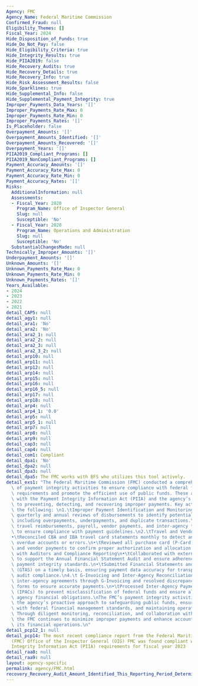 ```yaml
---
Agency: FMC
Agency_Name: Federal Maritime Commission
Confirmed_Fraud: null
Eligibility_Themes: []
Fiscal_Year: 2024
Hide_Disposition_of_Funds: true
Hide_Do_Not_Pay: false
Hide_Eligibility_Criteria: true
Hide_Integrity_Results: true
Hide_PIIA2019: false
Hide_Recovery_Audits: true
Hide_Recovery_Details: true
Hide_Recovery_Info: true
Hide_Risk_Assessment_Results: false
Hide_Sparklines: true
Hide_Supplemental_Info: false
Hide_Supplemental_Payment_Integrity: true
Improper_Payments_Data_Years: '[]'
Improper_Payments_Rate_Max: 0
Improper_Payments_Rate_Min: 0
Improper_Payments_Rates: '[]'
Is_Placeholder: false
Overpayment_Amounts: '[]'
Overpayment_Amounts_Identified: '[]'
Overpayment_Amounts_Recovered: '[]'
Overpayment_Years: '[]'
PIIA2019_Compliant_Programs: []
PIIA2019_NonCompliant_Programs: []
Payment_Accuracy_Amounts: '[]'
Payment_Accuracy_Rate_Max: 0
Payment_Accuracy_Rate_Min: 0
Payment_Accuracy_Rates: '[]'
Risks:
  AdditionalInformation: null
  Assessments:
  - Fiscal_Year: 2020
    Program_Name: Office of Inspector General
    Slug: null
    Susceptible: 'No'
  - Fiscal_Year: 2020
    Program_Name: Operations and Administration
    Slug: null
    Susceptible: 'No'
  SubstantialChangesMade: null
Technically_Improper_Amounts: '[]'
Underpayment_Amounts: '[]'
Unknown_Amounts: '[]'
Unknown_Payments_Rate_Max: 0
Unknown_Payments_Rate_Min: 0
Unknown_Payments_Rates: '[]'
Years_Available:
- 2024
- 2023
- 2022
- 2021
detail_CAP5: null
detail_agy1: null
detail_ara1: 'No'
detail_ara2: 'No'
detail_ara2_1: null
detail_ara2_2: null
detail_ara2_3: null
detail_ara2_3_2: null
detail_arp10: null
detail_arp11: null
detail_arp12: null
detail_arp14: null
detail_arp15: null
detail_arp16: null
detail_arp16_5: null
detail_arp17: null
detail_arp18: null
detail_arp4: null
detail_arp4_1: '0.0'
detail_arp5: null
detail_arp5_1: null
detail_arp7: null
detail_arp8: null
detail_arp9: null
detail_cap3: null
detail_cap4: null
detail_com1: Compliant
detail_dpa1: 'No'
detail_dpa2: null
detail_dpa3: null
detail_dpa5: The FMC works with BFS who utilizes this tool actively.
detail_exs1: "The Federal Maritime Commission (FMC) conducted a comprehensive set\
  \ of payment integrity activities to ensure compliance with federal financial management\
  \ requirements and promote the efficient use of public funds. These activities align\
  \ with the Payment Integrity Information Act (PIIA) and the agency’s commitment\
  \ to preventing, detecting, and recovering improper payments. Key activities include\
  \ the following: \n1.\tImproper Payment Identification and Monitoring\n•\tConducted\
  \ quarterly and annual reviews of disbursements to identify potential improper payments,\
  \ including overpayments, underpayments, and duplicate transactions.\n•\tMonitored\
  \ travel reimbursements, payroll, vendor payments, and inter-agency transactions\
  \ to ensure compliance with payment guidelines.\n2.\tTravel and Vendor Payment Reviews\n\
  •\tReconciled CBA and IBA travel card statements monthly to detect and address potential\
  \ overdue accounts or errors.\n•\tReviewed all purchase card (P-Card) transactions\
  \ and vendor payments to confirm proper authorization and allocation.\n3.\tCoordination\
  \ with Auditors and Compliance Reporting\n•\tCollaborated with external auditors\
  \ to support the Annual Financial Statement Audit and ensure adherence to federal\
  \ payment integrity standards.\n•\tSubmitted Financial Statements and Treasury Reports\
  \ (GTAS) on a timely basis, ensuring payment data accuracy for transparency and\
  \ audit compliance.\n4.\t G-Invoicing and Inter-Agency Reconciliations\n•\tManaged\
  \ inter-agency agreements through G-Invoicing and resolved discrepancies in 7600A/B\
  \ forms to ensure accurate payments.\n•\tProcessed Inter-Agency Payments and Collections\
  \ (IPACs) to prevent misclassification of federal funds and ensure alignment with\
  \ agency financial obligations.\nThe FMC’s payment integrity activities reflect\
  \ the agency’s proactive approach to safeguarding public funds, ensuring compliance\
  \ with federal financial management standards, and maintaining operational excellence.\
  \ Through diligent monitoring, reconciliation, and collaboration with auditors,\
  \ the FMC continues to minimize improper payments and enhance accountability in\
  \ its financial operations.\n"
detail_pcp12_1: null
detail_pcp14: The most recent compliance report from the Federal Maritime Commission's
  (FMC) Office of the Inspector General (OIG) FMC was found compliant with the Payment
  Integrity Information Act (PIIA) requirements for fiscal year 2023
detail_raa8: null
detail_raa9: null
layout: agency-specific
permalink: agency/FMC.html
recovery_Recovery_Audit_Amount_Identified_This_Reporting_Period_Determined_Not_Collectable_Rate: 0.0
---
```

